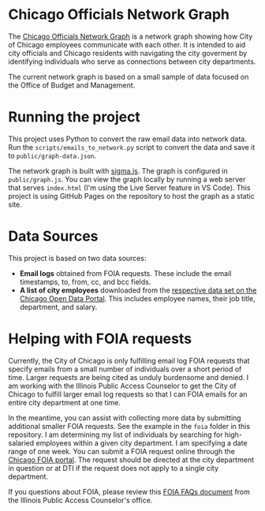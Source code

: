 # Chicago Officials Network Graph
The [Chicago Officials Network Graph](https://smacmullan.github.io/chicago-officials-network-graph/) is a network graph showing how City of Chicago employees communicate with each other. It is intended to aid city officials and Chicago residents with navigating the city goverment by identifying individuals who serve as connections between city departments.

The current network graph is based on a small sample of data focused on the Office of Budget and Management.

# Running the project
This project uses Python to convert the raw email data into network data. Run the `scripts/emails_to_network.py` script to convert the data and save it to `public/graph-data.json`.

The network graph is built with [sigma.js](https://www.sigmajs.org/). The graph is configured in `public/graph.js`. You can view the graph locally by running a web server that serves `index.html` (I'm using the Live Server feature in VS Code). This project is using GitHub Pages on the repository to host the graph as a static site.

# Data Sources
This project is based on two data sources:
* **Email logs** obtained from FOIA requests. These include the email timestamps, to, from, cc, and bcc fields.
* **A list of city employees** downloaded from the [respective data set on the Chicago Open Data Portal](https://data.cityofchicago.org/Administration-Finance/Current-Employee-Names-Salaries-and-Position-Title/xzkq-xp2w/about_data). This includes employee names, their job title, department, and salary.

# Helping with FOIA requests
Currently, the City of Chicago is only fulfilling email log FOIA requests that specify emails from a small number of individuals over a short period of time. Larger requests are being cited as unduly burdensome and denied. I am working with the Illinois Public Access Counselor to get the City of Chicago to fulfill larger email log requests so that I can FOIA emails for an entire city department at one time.

In the meantime, you can assist with collecting more data by submitting additional smaller FOIA requests. See the example in the `foia` folder in this repository. I am determining my list of individuals by searching for high-salaried employees within a given city department. I am specifying a date range of one week.  You can submit a FOIA request online through the [Chicago FOIA portal](https://www.chicago.gov/city/en/progs/foia.html). The request should be directed at the city department in question or at DTI if the request does not apply to a single city department.

If you questions about FOIA, please review this [FOIA FAQs document](https://foiapac.ilag.gov/content/pdf/FAQ_FOIA_Government.pdf) from the Illinois Public Access Counselor's office.
